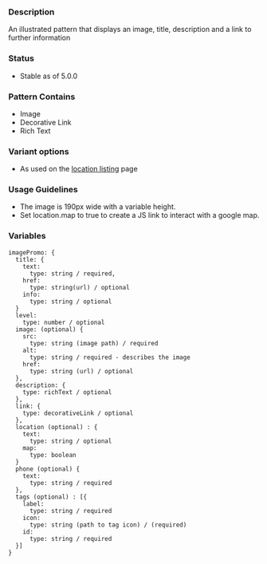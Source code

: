 ### Description
An illustrated pattern that displays an image, title, description and a link to further information

### Status
* Stable as of 5.0.0

### Pattern Contains
* Image
* Decorative Link
* Rich Text

### Variant options
* As used on the [location listing](./?p=molecules-image-promo-with-map-link) page

### Usage Guidelines
- The image is 190px wide with a variable height.
- Set location.map to true to create a JS link to interact with a google map.

### Variables
~~~
imagePromo: {
  title: {
    text: 
      type: string / required,
    href: 
      type: string(url) / optional
    info:
      type: string / optional
  }
  level:
    type: number / optional 
  image: (optional) {  
    src:
      type: string (image path) / required
    alt: 
      type: string / required - describes the image
    href: 
      type: string (url) / optional
  },
  description: {
    type: richText / optional
  },
  link: {
    type: decorativeLink / optional
  },
  location (optional) : {
    text: 
      type: string / optional
    map:
      type: boolean
  }
  phone (optional) {
    text: 
      type: string / required
  },
  tags (optional) : [{ 
    label: 
      type: string / required
    icon: 
      type: string (path to tag icon) / (required)
    id:
      type: string / required
  }]
}
~~~
